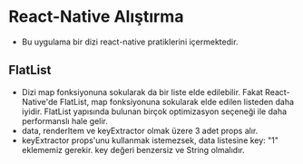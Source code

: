 # React-Native Alıştırma

- Bu uygulama bir dizi react-native pratiklerini içermektedir.

## FlatList

- Dizi map fonksiyonuna sokularak da bir liste elde edilebilir. Fakat React-Native'de FlatList,
  map fonksiyonuna sokularak elde edilen listeden daha iyidir.
  FlatList yapısında bulunan birçok optimizasyon seçeneği ile daha performanslı hale gelir.
- data, renderItem ve keyExtractor olmak üzere 3 adet props alır.
- keyExtractor props'unu kullanmak istemezsek, data listesine key: "1" eklememiz gerekir.
  key değeri benzersiz ve String olmalıdır.
